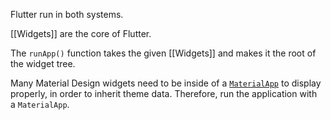 Flutter run in both systems.

[[Widgets]] are the core of Flutter.

The `runApp()` function takes the given [[Widgets]] and makes it the root of the widget tree.

Many Material Design widgets need to be inside of a [`MaterialApp`](https://api.flutter.dev/flutter/material/MaterialApp-class.html) to display properly, in order to inherit theme data. Therefore, run the application with a `MaterialApp`.